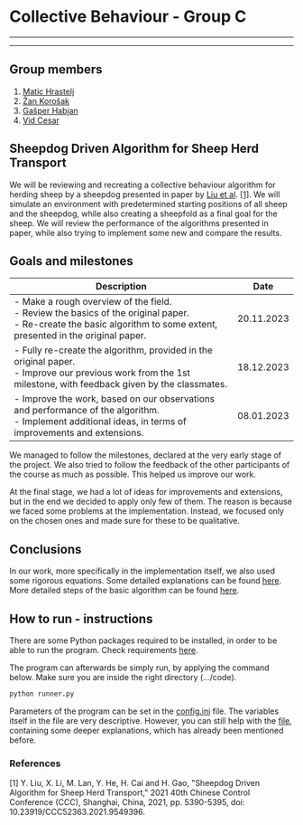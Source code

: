 # Collective Behaviour - Group C

-----

-----
## Group members
1. [Matic Hrastelj](https://github.com/mh4043)
2. [Žan Korošak](https://github.com/ZanKorosak)
3. [Gašper Habjan](https://github.com/haby12)
4. [Vid Cesar](https://github.com/vc4183)

## Sheepdog Driven Algorithm for Sheep Herd Transport
We will be reviewing and recreating a collective behaviour algorithm for herding sheep by a sheepdog presented in paper by [Liu et al](https://ieeexplore.ieee.org/document/9549396). [[1]](#1). We will simulate an environment with predetermined starting positions of all sheep and the sheepdog, while also creating a sheepfold as a final goal for the sheep. We will review the performance of the algorithms presented in paper, while also trying to implement some new and compare the results.

## Goals and milestones
| Description                                                                                                                                                                  | Date |
|------------------------------------------------------------------------------------------------------------------------------------------------------------------------------| ----------- |
| - Make a rough overview of the field.<br/> - Review the basics of the original paper. <br/> - Re-create the basic algorithm to some extent, presented in the original paper. | 20.11.2023 |
| - Fully re-create the algorithm, provided in the original paper. <br/> - Improve our previous work from the 1st milestone, with feedback given by the classmates.            | 18.12.2023 |
| - Improve the work, based on our observations and performance of the algorithm. <br/> - Implement additional ideas, in terms of improvements and extensions.                                                         | 08.01.2023 |

We managed to follow the milestones, declared at the very early stage of the project. We also tried to follow the feedback of the other participants of the course as much as possible. This helped us improve our work.

At the final stage, we had a lot of ideas for improvements and extensions, but in the end we decided to apply only few of them. The reason is because we faced some problems at the implementation. Instead, we focused only on the chosen ones and made sure for these to be qualitative.

## Conclusions
In our work, more specifically in the implementation itself, we also used some rigorous equations. Some detailed explanations can be found [here](https://github.com/mh4043/CollectiveBehavour-GroupC/blob/main/docs/variables%20and%20equations%20descriptions.md). More detailed steps of the basic algorithm can be found [here](https://github.com/mh4043/CollectiveBehavour-GroupC/blob/main/docs/algorithm%20description.md).

## How to run - instructions
There are some Python packages required to be installed, in order to be able to run the program. Check requirements [here](https://github.com/mh4043/CollectiveBehavour-GroupC/blob/main/code/requirements.txt).

The program can afterwards be simply run, by applying the command below. Make sure you are inside the right directory (.../code).
```python
python runner.py
```

Parameters of the program can be set in the [config.ini](https://github.com/mh4043/CollectiveBehavour-GroupC/blob/main/code/config.ini) file. The variables itself in the file are very descriptive. However, you can still help with the [file](https://github.com/mh4043/CollectiveBehavour-GroupC/blob/main/docs/variables%20and%20equations%20descriptions.md), containing some deeper explanations, which has already been mentioned before.

### References
<a id="1">[1]</a>
Y. Liu, X. Li, M. Lan, Y. He, H. Cai and H. Gao, "Sheepdog Driven Algorithm for Sheep Herd Transport," 2021 40th Chinese Control Conference (CCC), Shanghai, China, 2021, pp. 5390-5395, doi: 10.23919/CCC52363.2021.9549396.